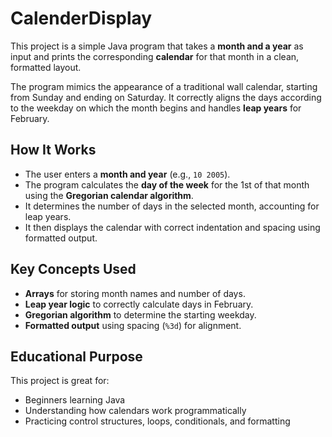 # CalenderDisplay

This project is a simple Java program that takes a **month and a year** as input and prints the corresponding **calendar** for that month in a clean, formatted layout.

The program mimics the appearance of a traditional wall calendar, starting from Sunday and ending on Saturday. It correctly aligns the days according to the weekday on which the month begins and handles **leap years** for February.


## How It Works

- The user enters a **month and year** (e.g., `10 2005`).
- The program calculates the **day of the week** for the 1st of that month using the **Gregorian calendar algorithm**.
- It determines the number of days in the selected month, accounting for leap years.
- It then displays the calendar with correct indentation and spacing using formatted output.


## Key Concepts Used

- **Arrays** for storing month names and number of days.
- **Leap year logic** to correctly calculate days in February.
- **Gregorian algorithm** to determine the starting weekday.
- **Formatted output** using spacing (`%3d`) for alignment.


## Educational Purpose

This project is great for:

- Beginners learning Java
- Understanding how calendars work programmatically
- Practicing control structures, loops, conditionals, and formatting
